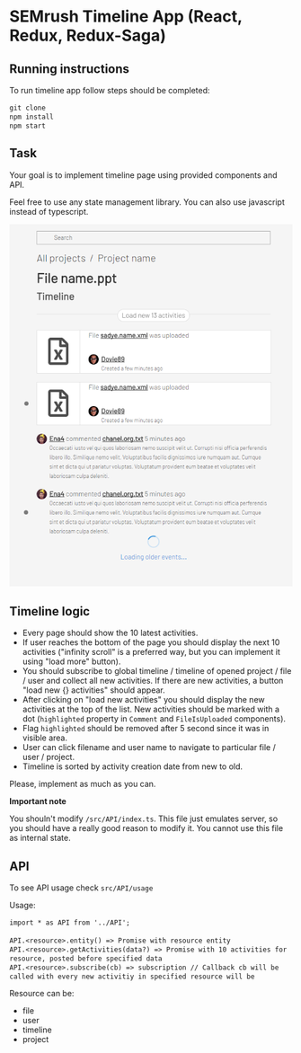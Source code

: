 # SEMrush Timeline App (React, Redux, Redux-Saga)

## Running instructions

To run timeline app follow steps should be completed:
```
git clone
npm install
npm start
```

## Task

Your goal is to implement timeline page using provided components and API.

Feel free to use any state management library.
You can also use javascript instead of typescript.

![Prototype sketch](screenshot.png)

## Timeline logic

- Every page should show the 10 latest activities.
- If user reaches the bottom of the page you should display the next 10 activities ("infinity scroll" is a preferred way, but you can implement it using "load more" button).
- You should subscribe to global timeline / timeline of opened project / file / user and collect all new activities. If there are new activities, a button "load new {} activities" should appear.
- After clicking on "load new activities" you should display the new activities at the top of the list. New activities should be marked with a dot (`highlighted` property in `Comment` and `FileIsUploaded` components).
- Flag `highlighted` should be removed after 5 second since it was in visible area.
- User can click filename and user name to navigate to particular file / user / project.
- Timeline is sorted by activity creation date from new to old.

Please, implement as much as you can.

**Important note**

You shouln't modify `/src/API/index.ts`. This file just emulates server, so you should have a really good reason to modify it. You cannot use this file as internal state.

## API

To see API usage check `src/API/usage`

Usage:
```
import * as API from '../API';

API.<resource>.entity() => Promise with resource entity
API.<resource>.getActivities(data?) => Promise with 10 activities for resource, posted before specified data
API.<resource>.subscribe(cb) => subscription // Callback cb will be called with every new activitiy in specified resource will be
```

Resource can be:
* file
* user
* timeline
* project
